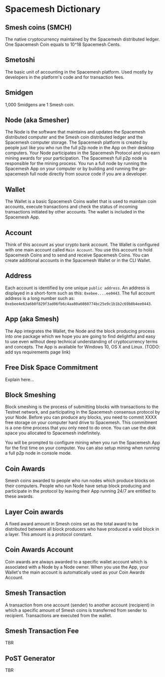 # Spacemesh Dictionary

## Smesh coins (SMCH)
The native cryptocurrency maintained by the Spacemesh distributed ledger.
One Spacemesh Coin equals to 10^18 Spacemesh Cents.

## Smetoshi
The basic unit of accounting in the Spacemesh platform. Used mostly by developers in the platform's code and for transaction fees.

## Smidgen
1,000 Smidgens are 1 Smesh coin.

## Node (aka Smesher)
The Node is the software that maintains and updates the Spacemesh distributed computer and the Smesh coin distributed ledger and the Spacemesh computer storage. The Spacemesh platform is created by people just like you who run the full p2p node in the App on their desktop computers. Your Node participates in the Spacemesh Protocol and you earn mining awards for your participation. The Spacemesh full p2p node is responsible for the mining process. You run a full node by running the Spacemesh App on your computer or by building and running the go-spacemesh full node directly from source code if you are a developer.

## Wallet
The Wallet is a basic Spacemesh Coins wallet that is used to maintain coin accounts, execute transactions and check the status of incoming transactions initiated by other accounts. The wallet is included in the Spacemesh App.

## Account
Think of this account as your crypto bank account. The Wallet is configured with one main account called `Main Account`. You use this account to hold Spacemesh Coins and to send and receive Spacemesh Coins. You can create additional accounts in the Spacemesh Wallet or in the CLI Wallet.

## Address
Each account is identified by one unique `public address`. An address is displayed in a short-form such as this: `0xebee....ee0443`. The full account address is a long number such as: `0xebee4e63a6b0f829f3ad06fb6c4aa80a6860774bc25e9c1b1b2c69b8b4ee0443`.

## App (aka Smesh)
The App integrates the Wallet, the Node and the block producing process into one package which we hope you are going to find delightful and easy to use even without deep technical understanding of cryptocurrency terms and concepts. The App is available for Windows 10, OS X and Linux. (TODO: add sys requirements page link)

## Free Disk Space Commitment
Explain here...

## Block Smeshing
Block smeshing is the process of submitting blocks with transactions to the Testnet network, and participating in the Spacemesh consensus protocol by your Node. Before you can produce any blocks, you need to commit XXXX free storage on your computer hard drive to Spacemesh. This commitment is a one-time process that you only need to do once. You can use the disk space you allocated to Spacemesh indefinitely.

You will be prompted to configure mining when you run the Spacemesh App for the first time on your computer. You can also setup mining when running a full p2p node in console mode.

## Coin Awards
Smesh coins awarded to people who run nodes which produce blocks on their computers. People who run Node have setup block producing and participate in the protocol by leaving their App running 24/7 are entitled to these awards.

## Layer Coin awards
A fixed award amount in Smesh coins set as the total award to be distributed between all block producers who have produced a valid block in a layer. This amount is a protocol constant.

## Coin Awards Account
Coin awards are always awarded to a specific wallet account which is associated with a Node by a Node owner. When you use the App, your Wallet's the main account is automatically used as your Coin Awards Account.

## Smesh Transaction
A transaction from one account (sender) to another account (recipient) in which a specific amount of Smesh coins is transferred from sender to recipient. Transactions are executed from the wallet.

## Smesh Transaction Fee
TBR

## PoST Generator
TBR
